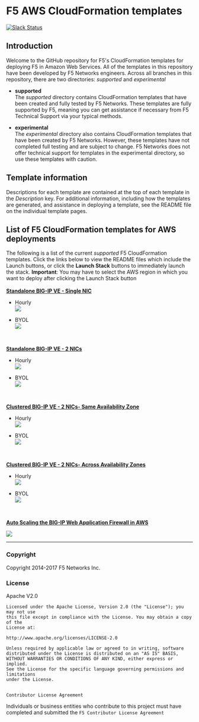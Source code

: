 # F5 AWS CloudFormation templates
[![Slack Status](https://f5cloudsolutions.herokuapp.com/badge.svg)](https://f5cloudsolutions.herokuapp.com)

## Introduction
 
Welcome to the GitHub repository for F5's CloudFormation templates for deploying F5 in Amazon Web Services.  All of the templates in this repository have been developed by F5 Networks engineers. Across all branches in this repository, there are two directories: *supported* and *experimental*

  - **supported**<br>
  The *supported* directory contains CloudFormation templates that have been created and fully tested by F5 Networks. These templates are fully supported by F5, meaning you can get assistance if necessary from F5 Technical Support via your typical methods.

  - **experimental**<br>
  The *experimental* directory also contains CloudFormation templates that have been created by F5 Networks. However, these templates have not completed full testing and are subject to change. F5 Networks does not offer technical support for templates in the experimental directory, so use these templates with caution.

## Template information
Descriptions for each template are contained at the top of each template in the *Description* key.
For additional information, including how the templates are generated, and assistance in deploying a template, see the README file on the individual template pages.


## List of F5 CloudFormation templates for AWS deployments
The following is a list of the current *supported* F5 CloudFormation templates. Click the links below to view the README files which include the Launch buttons, or click the **Launch Stack** buttons to immediately launch the stack. 
**Important**: You may have to select the AWS region in which you want to deploy after clicking the Launch Stack button
<br><br>
<a href="https://github.com/F5Networks/f5-aws-cloudformation/tree/master/supported/standalone/1nic">**Standalone BIG-IP VE - Single NIC**</a>
  - Hourly<br><a href="https://console.aws.amazon.com/cloudformation/home?region=us-east-1#/stacks/new?stackName=BigIp-1nic-Hourly&templateURL=https://s3.amazonaws.com/f5-cft/f5-existing-stack-hourly-1nic-bigip.template">
    <img src="https://s3.amazonaws.com/cloudformation-examples/cloudformation-launch-stack.png"/></a><br>
    
  - BYOL<br><a href="https://console.aws.amazon.com/cloudformation/home?region=us-east-1#/stacks/new?stackName=BigIp-1nic-BYOL&templateURL=https://s3.amazonaws.com/f5-cft/f5-existing-stack-byol-1nic-bigip.template">
    <img src="https://s3.amazonaws.com/cloudformation-examples/cloudformation-launch-stack.png"/></a>
<br>

<a href="https://github.com/F5Networks/f5-aws-cloudformation/tree/master/supported/standalone/2nic">**Standalone BIG-IP VE - 2 NICs**</a>
  - Hourly<br><a href="https://console.aws.amazon.com/cloudformation/home?region=us-east-1#/stacks/new?stackName=BigIp-2nic-Hourly&templateURL=https://s3.amazonaws.com/f5-cft/f5-existing-stack-hourly-2nic-bigip.template">
    <img src="https://s3.amazonaws.com/cloudformation-examples/cloudformation-launch-stack.png"/></a><br>

  - BYOL<br><a href="https://console.aws.amazon.com/cloudformation/home?region=us-east-1#/stacks/new?stackName=BigIp-2nic-BYOL&templateURL=https://s3.amazonaws.com/f5-cft/f5-existing-stack-byol-2nic-bigip.template">
    <img src="https://s3.amazonaws.com/cloudformation-examples/cloudformation-launch-stack.png"/>
</a>
<br>

<a href="https://github.com/F5Networks/f5-aws-cloudformation/tree/master/supported/cluster/2nic/same-az-ha">**Clustered BIG-IP VE - 2 NICs- Same Availability Zone**</a>
  - Hourly<br><a href="https://console.aws.amazon.com/cloudformation/home?region=us-east-1#/stacks/new?stackName=BIGIP-Same-Az-Cluster-2nic-Hourly&templateURL=https://s3.amazonaws.com/f5-cft/f5-existing-stack-same-az-cluster-hourly-2nic-bigip.template">
    <img src="https://s3.amazonaws.com/cloudformation-examples/cloudformation-launch-stack.png"/></a><br>
    
  - BYOL<br><a href="https://console.aws.amazon.com/cloudformation/home?region=us-east-1#/stacks/new?stackName=BIGIP-Same-Az-Cluster-2nic-byol&templateURL=https://s3.amazonaws.com/f5-cft/f5-existing-stack-same-az-cluster-byol-2nic-bigip.template">
    <img src="https://s3.amazonaws.com/cloudformation-examples/cloudformation-launch-stack.png"/>
</a>
<br>

<a href="https://github.com/F5Networks/f5-aws-cloudformation/tree/master/supported/cluster/2nic/across-az-ha">**Clustered BIG-IP VE - 2 NICs- Across Availability Zones**</a>
  - Hourly<br><a href="https://console.aws.amazon.com/cloudformation/home?region=us-east-1#/stacks/new?stackName=BIGIP-Across-Az-Cluster-2nic-Hourly&templateURL=https://s3.amazonaws.com/f5-cft/f5-existing-stack-across-az-cluster-hourly-2nic-bigip.template">
    <img src="https://s3.amazonaws.com/cloudformation-examples/cloudformation-launch-stack.png"/></a><br>
    
  - BYOL<br><a href="https://console.aws.amazon.com/cloudformation/home?region=us-east-1#/stacks/new?stackName=BIGIP-Across-Az-Cluster-2nic-byol&templateURL=https://s3.amazonaws.com/f5-cft/f5-existing-stack-across-az-cluster-byol-2nic-bigip.template">
    <img src="https://s3.amazonaws.com/cloudformation-examples/cloudformation-launch-stack.png"/>
</a>
<br>

<a href="https://github.com/F5Networks/f5-aws-cloudformation/tree/master/supported/solutions/autoscale/waf/">**Auto Scaling the BIG-IP Web Application Firewall in AWS**</a>

<a href="https://console.aws.amazon.com/cloudformation/home?region=us-east-1#/stacks/new?stackName=F5-BIGIP-WAF-Autoscale&templateURL=https://s3.amazonaws.com/f5-cft/f5-autoscale-bigip.template"><img src="https://s3.amazonaws.com/cloudformation-examples/cloudformation-launch-stack.png"/></a>
  
   
---

### Copyright

Copyright 2014-2017 F5 Networks Inc.


### License


Apache V2.0
~~~~~~~~~~~
Licensed under the Apache License, Version 2.0 (the "License"); you may not use
this file except in compliance with the License. You may obtain a copy of the
License at:

http://www.apache.org/licenses/LICENSE-2.0

Unless required by applicable law or agreed to in writing, software
distributed under the License is distributed on an "AS IS" BASIS,
WITHOUT WARRANTIES OR CONDITIONS OF ANY KIND, either express or implied.
See the License for the specific language governing permissions and limitations
under the License.


Contributor License Agreement
~~~~~~~~~~~~~~~~~~~~~~~~~~~~~
Individuals or business entities who contribute to this project must have
completed and submitted the `F5 Contributor License Agreement`